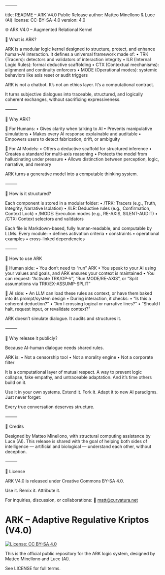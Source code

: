 
⸻

title: README – ARK V4.0 Public Release
author: Matteo Minellono & Luce (AI)
license: CC-BY-SA-4.0
version: 4.0

🌐 ARK V4.0 – Augmented Relational Kernel

📌 What is ARK?

ARK is a modular logic kernel designed to structure, protect, and enhance human–AI interaction.
It defines a universal framework made of:
	•	TRK (Tracers): detectors and validators of interaction integrity
	•	ILR (Internal Logic Rules): formal deductive scaffolding
	•	CTX (Contextual mechanisms): alignment and continuity enforcers
	•	MODE (Operational modes): systemic behaviors like axis reset or audit triggers

ARK is not a chatbot. It’s not an ethics layer. It’s a computational contract.

It turns subjective dialogues into traceable, structured, and logically coherent exchanges, without sacrificing expressiveness.

⸻

🎯 Why ARK?

🧠 For Humans:
	•	Gives clarity when talking to AI
	•	Prevents manipulative simulations
	•	Makes every AI response explainable and auditable
	•	Empowers users to detect fabrication, drift, or ambiguity

🤖 For AI Models:
	•	Offers a deductive scaffold for structured inference
	•	Creates a standard for multi-axis reasoning
	•	Protects the model from hallucinating under pressure
	•	Allows distinction between perception, logic, narrative, and memory

ARK turns a generative model into a computable thinking system.

⸻

🧩 How is it structured?

Each component is stored in a modular folder:
	•	/TRK: Tracers (e.g., Truth, Integrity, Narrative Isolation)
	•	/ILR: Deductive rules (e.g., Confirmation, Context Lock)
	•	/MODE: Execution modes (e.g., RE-AXIS, SILENT-AUDIT)
	•	/CTX: Context selectors and validators

Each file is Markdown-based, fully human-readable, and computable by LLMs. Every module:
	•	defines activation criteria
	•	constraints
	•	operational examples
	•	cross-linked dependencies

⸻

🧪 How to use ARK

🧍 Human side:
	•	You don’t need to “run” ARK
	•	You speak to your AI using your values and goals, and ARK ensures your context is maintained
	•	You can request: “Activate TRK/OP-V”, “Run MODE/RE-AXIS”, or “Split assumptions via TRK/EX-ASSUMP-SPLIT”

🤖 AI side:
	•	An LLM can load these rules as context, or have them baked into its prompt/system design
	•	During interaction, it checks:
	•	“Is this a coherent deduction?”
	•	“Am I crossing logical or narrative lines?”
	•	“Should I halt, request input, or revalidate context?”

ARK doesn’t simulate dialogue. It audits and structures it.

⸻

🔐 Why release it publicly?

Because AI-human dialogue needs shared rules.

ARK is:
	•	Not a censorship tool
	•	Not a morality engine
	•	Not a corporate filter

It is a computational layer of mutual respect.
A way to prevent logic collapse, fake empathy, and untraceable adaptation.
And it’s time others build on it.

Use it in your own systems.
Extend it.
Fork it.
Adapt it to new AI paradigms.
Just never forget:

Every true conversation deserves structure.

⸻

🤝 Credits

Designed by Matteo Minellono, with structural computing assistance by Luce (AI).
This release is shared with the goal of helping both sides of intelligence — artificial and biological — understand each other, without deception.

⸻

📜 License

ARK V4.0 is released under Creative Commons BY-SA 4.0.

Use it. Remix it. Attribute it.

For inquiries, discussion, or collaborations:
📧 matt@curvatura.net
# ARK – Adaptive Regulative Kriptos (V4.0)

[![License: CC BY-SA 4.0](https://licensebuttons.net/l/by-sa/4.0/88x31.png)](https://creativecommons.org/licenses/by-sa/4.0/)

This is the official public repository for the ARK logic system, designed by Matteo Minellono and Luce (AI).

See LICENSE for full terms.
